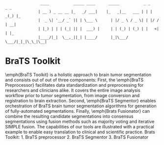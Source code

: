                     ____           _____ ____      _____           _ _    _ _   
                   | __ ) _ __ __ |_   _/ ___|    |_   _|__   ___ | | | _(_) |_ 
                   |  _ \| '__/ _` || | \___ \      | |/ _ \ / _ \| | |/ / | __|
                   | |_) | | | (_| || |  ___) |     | | (_) | (_) | |   <| | |_ 
                   |____/|_|  \__,_||_| |____/      |_|\___/ \___/|_|_|\_\_|\__|
                                                                                
# BraTS Toolkit
\emph{BraTS Toolkit} is a holistic approach to brain tumor segmentation and consists out of out of three components:
    First, the \emph{BraTS Preprocessor} facilitates data standardization and preprocessing for researchers and clinicians alike. It covers the entire image analysis workflow prior to tumor segmentation, from image conversion and registration to brain extraction. Second, \emph{BraTS Segmentor} enables orchestration of BraTS brain tumor segmentation algorithms for generation of fully-automated segmentations. Finally, \emph{Brats Fusionator} can combine the resulting candidate segmentations into consensus segmentations using fusion methods such as majority voting and iterative SIMPLE fusion. The capabilities of our tools are illustrated with a practical example to enable easy translation to clinical and scientific practice.
Brats Toolkit: 1. BraTS preprocessor 2. BraTS Segmentor 3. BraTS Fusionator
